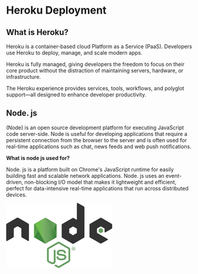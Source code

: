 # Heroku Deployment

## What is Heroku?

Heroku is a container-based cloud Platform as a Service (PaaS). Developers use Heroku to deploy, manage, and scale modern apps.

Heroku is fully managed, giving developers the freedom to focus on their core product without the distraction of maintaining servers, hardware, or infrastructure.

The Heroku experience provides services, tools, workflows, and polyglot support—all designed to enhance developer productivity.

## Node. js 

(Node) is an open source development platform for executing JavaScript code server-side.
Node is useful for developing applications that require a persistent connection from the browser to the server and is often used for real-time applications such as chat, news feeds and web push notifications.

**What is node js used for?**

Node. js is a platform built on Chrome's JavaScript runtime for easily building fast and scalable network applications. Node. js uses an event-driven, non-blocking I/O model that makes it lightweight and efficient, perfect for data-intensive real-time applications that run across distributed devices.

![image](img/download.png)